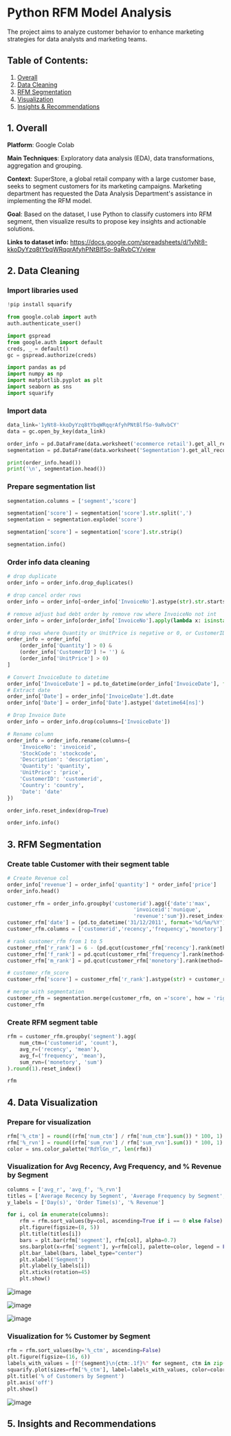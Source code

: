 # Python RFM Model Analysis
The project aims to analyze customer behavior to enhance marketing strategies for data analysts and marketing teams.

## Table of Contents:
1. [Overall](#overall)
2. [Data Cleaning](#clean)
3. [RFM Segmentation](#rfm)
4. [Visualization](#vis)
5. [Insights & Recommendations](#insight)

<div id='overall'/>
  
## 1. Overall

**Platform**: Google Colab

**Main Techniques**: Exploratory data analysis (EDA), data transformations, aggregation and grouping.

**Context**: SuperStore, a global retail company with a large customer base, seeks to segment customers for its marketing campaigns. Marketing department has requested the Data Analysis Department's assistance in implementing the RFM model.

**Goal**: Based on the dataset, I use Python to classify customers into RFM segment, then visualize results to propose key insights and actionable solutions.
  
**Links to dataset info:** https://docs.google.com/spreadsheets/d/1yNt8-kkoDyYzq8tYbqWRqqrAfyhPNtBlfSo-9aRvbCY/view

<div id='clean'/>
  
## 2. Data Cleaning
### Import libraries used

```python
!pip install squarify

from google.colab import auth
auth.authenticate_user()

import gspread
from google.auth import default
creds, _ = default()
gc = gspread.authorize(creds)

import pandas as pd
import numpy as np
import matplotlib.pyplot as plt
import seaborn as sns
import squarify
```
### Import data

```python
data_link='1yNt8-kkoDyYzq8tYbqWRqqrAfyhPNtBlfSo-9aRvbCY'
data = gc.open_by_key(data_link)

order_info = pd.DataFrame(data.worksheet('ecommerce retail').get_all_records())
segmentation = pd.DataFrame(data.worksheet('Segmentation').get_all_records())

print(order_info.head())
print('\n', segmentation.head())
```
### Prepare segmentation list

```python
segmentation.columns = ['segment','score']

segmentation['score'] = segmentation['score'].str.split(',')
segmentation = segmentation.explode('score')

segmentation['score'] = segmentation['score'].str.strip()

segmentation.info()
```
### Order info data cleaning

```python
# drop duplicate
order_info = order_info.drop_duplicates()

# drop cancel order rows
order_info = order_info[~order_info['InvoiceNo'].astype(str).str.startswith('C')]

# remove adjust bad debt order by remove row where InvoiceNo not int
order_info = order_info[order_info['InvoiceNo'].apply(lambda x: isinstance(x, int))]

# drop rows where Quantity or UnitPrice is negative or 0, or CustomerID is empty
order_info = order_info[
    (order_info['Quantity'] > 0) &
    (order_info['CustomerID'] != '') &
    (order_info['UnitPrice'] > 0)
]

# Convert InvoiceDate to datetime
order_info['InvoiceDate'] = pd.to_datetime(order_info['InvoiceDate'], format='%m/%d/%y %H:%M', errors='coerce')
# Extract date
order_info['Date'] = order_info['InvoiceDate'].dt.date
order_info['Date'] = order_info['Date'].astype('datetime64[ns]')

# Drop Invoice Date
order_info = order_info.drop(columns=['InvoiceDate'])

# Rename column
order_info = order_info.rename(columns={
    'InvoiceNo': 'invoiceid',
    'StockCode': 'stockcode',
    'Description': 'description',
    'Quantity': 'quantity',
    'UnitPrice': 'price',
    'CustomerID': 'customerid',
    'Country': 'country',
    'Date': 'date'
})

order_info.reset_index(drop=True)

order_info.info()
```

<div id='rfm'/>

## 3. RFM Segmentation
### Create table Customer with their segment table

```python
# Create Revenue col
order_info['revenue'] = order_info['quantity'] * order_info['price']
order_info.head()

customer_rfm = order_info.groupby('customerid').agg({'date':'max',
                                         'invoiceid':'nunique',
                                         'revenue':'sum'}).reset_index()
customer_rfm['date'] = (pd.to_datetime('31/12/2011', format='%d/%m/%Y') - customer_rfm['date']).dt.days
customer_rfm.columns = ['customerid','recency','frequency','monetory']

# rank customer_rfm from 1 to 5
customer_rfm['r_rank'] = 6 - (pd.qcut(customer_rfm['recency'].rank(method='first'), 5, labels=False) + 1)
customer_rfm['f_rank'] = pd.qcut(customer_rfm['frequency'].rank(method='first'), 5, labels=False) + 1
customer_rfm['m_rank'] = pd.qcut(customer_rfm['monetory'].rank(method='first'), 5, labels=False) + 1

# customer_rfm_score
customer_rfm['score'] = customer_rfm['r_rank'].astype(str) + customer_rfm['f_rank'].astype(str) + customer_rfm['m_rank'].astype(str)

# merge with segmentation
customer_rfm = segmentation.merge(customer_rfm, on ='score', how = 'right')
customer_rfm
```
### Create RFM segment table

```python
rfm = customer_rfm.groupby('segment').agg(
    num_ctm=('customerid', 'count'),
    avg_r=('recency', 'mean'),
    avg_f=('frequency', 'mean'),
    sum_rvn=('monetory', 'sum')
).round(1).reset_index()

rfm
```

<div id='vis'/>

## 4. Data Visualization
### Prepare for visualization

```python
rfm['%_ctm'] = round((rfm['num_ctm'] / rfm['num_ctm'].sum()) * 100, 1)
rfm['%_rvn'] = round((rfm['sum_rvn'] / rfm['sum_rvn'].sum()) * 100, 1)
color = sns.color_palette("RdYlGn_r", len(rfm))
```
### Visualization for Avg Recency, Avg Frequency, and % Revenue by Segment

```python
columns = ['avg_r', 'avg_f', '%_rvn']
titles = ['Average Recency by Segment', 'Average Frequency by Segment', '% Revenue by Segment']
y_labels = ['Day(s)', 'Order Time(s)', '% Revenue']

for i, col in enumerate(columns):
    rfm = rfm.sort_values(by=col, ascending=True if i == 0 else False)
    plt.figure(figsize=(8, 5))
    plt.title(titles[i])
    bars = plt.bar(rfm['segment'], rfm[col], alpha=0.7)
    sns.barplot(x=rfm['segment'], y=rfm[col], palette=color, legend = False)
    plt.bar_label(bars, label_type="center")
    plt.xlabel('Segment')
    plt.ylabel(y_labels[i])
    plt.xticks(rotation=45)
    plt.show()
```
![image](https://github.com/user-attachments/assets/46ddd925-ff0b-4b87-89dc-ae182d2e84e2)

![image](https://github.com/user-attachments/assets/a7455b66-1957-4175-9093-1813f7b01468)

![image](https://github.com/user-attachments/assets/cd163ae7-5120-45de-bfc9-56dfff653b88)

### Visualization for % Customer by Segment

```python
rfm = rfm.sort_values(by='%_ctm', ascending=False)
plt.figure(figsize=(16, 6))
labels_with_values = [f"{segment}\n{ctm:.1f}%" for segment, ctm in zip(rfm['segment'], rfm['%_ctm'])]
squarify.plot(sizes=rfm['%_ctm'], label=labels_with_values, color=color, alpha=0.8)
plt.title('% of Customers by Segment')
plt.axis('off')
plt.show()
```

![image](https://github.com/user-attachments/assets/4c04dda8-469a-4efe-a1b8-4f2945a303e7)

<div id='insight'/>

## 5. Insights and Recommendations
